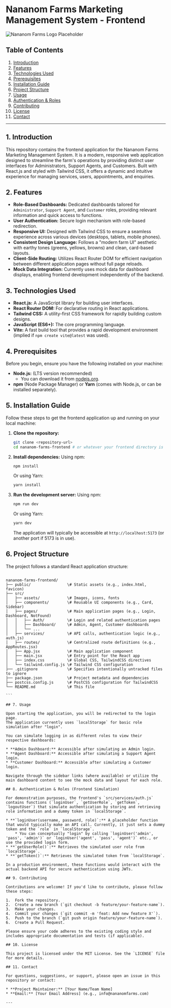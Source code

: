 # Nananom Farms Marketing Management System - Frontend

![Nananom Farms Logo Placeholder](https://via.placeholder.com/150/66BB6A/FFFFFF?text=NANANOM%20FARMS)

## Table of Contents

1.  [Introduction](#introduction)
2.  [Features](#features)
3.  [Technologies Used](#technologies-used)
4.  [Prerequisites](#prerequisites)
5.  [Installation Guide](#installation-guide)
6.  [Project Structure](#project-structure)
7.  [Usage](#usage)
8.  [Authentication & Roles](#authentication--roles)
9.  [Contributing](#contributing)
10. [License](#license)
11. [Contact](#contact)

---

## 1. Introduction

This repository contains the frontend application for the Nananom Farms Marketing Management System. It is a modern, responsive web application designed to streamline the farm's operations by providing distinct user interfaces for Administrators, Support Agents, and Customers. Built with React.js and styled with Tailwind CSS, it offers a dynamic and intuitive experience for managing services, users, appointments, and enquiries.

## 2. Features

* **Role-Based Dashboards:** Dedicated dashboards tailored for `Administrator`, `Support Agent`, and `Customer` roles, providing relevant information and quick access to functions.
* **User Authentication:** Secure login mechanism with role-based redirection.
* **Responsive UI:** Designed with Tailwind CSS to ensure a seamless experience across various devices (desktops, tablets, mobile phones).
* **Consistent Design Language:** Follows a "modern farm UI" aesthetic with earthy tones (greens, yellows, browns) and clean, card-based layouts.
* **Client-Side Routing:** Utilizes React Router DOM for efficient navigation between different application pages without full page reloads.
* **Mock Data Integration:** Currently uses mock data for dashboard displays, enabling frontend development independently of the backend.

## 3. Technologies Used

* **React.js:** A JavaScript library for building user interfaces.
* **React Router DOM:** For declarative routing in React applications.
* **Tailwind CSS:** A utility-first CSS framework for rapidly building custom designs.
* **JavaScript (ES6+):** The core programming language.
* **Vite:** A fast build tool that provides a rapid development environment (implied if `npm create vite@latest` was used).

## 4. Prerequisites

Before you begin, ensure you have the following installed on your machine:

* **Node.js:** (LTS version recommended)
    * You can download it from [nodejs.org](https://nodejs.org/).
* **npm** (Node Package Manager) or **Yarn** (comes with Node.js, or can be installed separately).

## 5. Installation Guide

Follow these steps to get the frontend application up and running on your local machine:

1.  **Clone the repository:**
    ```bash
    git clone <repository-url>
    cd nananom-farms-frontend # or whatever your frontend directory is named
    ```

2.  **Install dependencies:**
    Using npm:
    ```bash
    npm install
    ```
    Or using Yarn:
    ```bash
    yarn install
    ```

3.  **Run the development server:**
    Using npm:
    ```bash
    npm run dev
    ```
    Or using Yarn:
    ```bash
    yarn dev
    ```

    The application will typically be accessible at `http://localhost:5173` (or another port if 5173 is in use).

## 6. Project Structure

The project follows a standard React application structure:

````

nananom-farms-frontend/
├── public/                \# Static assets (e.g., index.html, favicon)
├── src/
│   ├── assets/            \# Images, icons, fonts
│   ├── components/        \# Reusable UI components (e.g., Card, Sidebar)
│   ├── pages/             \# Main application pages (e.g., Login, Dashboard, NotFound)
│   │   ├── Auth/          \# Login and related authentication pages
│   │   ├── Dashboard/     \# Admin, Agent, Customer dashboards
│   │   └── ...
│   ├── services/          \# API calls, authentication logic (e.g., auth.js)
│   ├── routes/            \# Centralized route definitions (e.g., AppRoutes.jsx)
│   ├── App.jsx            \# Main application component
│   ├── main.jsx           \# Entry point for the React app
│   ├── index.css          \# Global CSS, TailwindCSS directives
│   └── tailwind.config.js \# Tailwind CSS configuration
├── .gitignore             \# Specifies intentionally untracked files to ignore
├── package.json           \# Project metadata and dependencies
├── postcss.config.js      \# PostCSS configuration for TailwindCSS
└── README.md              \# This file

```

## 7. Usage

Upon starting the application, you will be redirected to the login page.
The application currently uses `localStorage` for basic role simulation after "login".

You can simulate logging in as different roles to view their respective dashboards:

* **Admin Dashboard:** Accessible after simulating an Admin login.
* **Agent Dashboard:** Accessible after simulating a Support Agent login.
* **Customer Dashboard:** Accessible after simulating a Customer login.

Navigate through the sidebar links (where available) or utilize the main dashboard content to see the mock data and layout for each role.

## 8. Authentication & Roles (Frontend Simulation)

For demonstration purposes, the frontend's `src/services/auth.js` contains functions (`loginUser`, `getUserRole`, `getToken`, `logoutUser`) that simulate authentication by storing and retrieving role information and a dummy token in `localStorage`.

* **`loginUser(username, password, role)`:** A placeholder function that would typically make an API call. Currently, it just sets a dummy token and the `role` in `localStorage`.
    * You can conceptually "login" by calling `loginUser('admin', 'pass', 'admin')` or `loginUser('agent', 'pass', 'agent')` etc., or use the provided login form.
* **`getUserRole()`:** Retrieves the simulated user role from `localStorage`.
* **`getToken()`:** Retrieves the simulated token from `localStorage`.

In a production environment, these functions would interact with the actual backend API for secure authentication using JWTs.

## 9. Contributing

Contributions are welcome! If you'd like to contribute, please follow these steps:

1.  Fork the repository.
2.  Create a new branch (`git checkout -b feature/your-feature-name`).
3.  Make your changes.
4.  Commit your changes (`git commit -m 'feat: Add new feature X'`).
5.  Push to the branch (`git push origin feature/your-feature-name`).
6.  Create a Pull Request.

Please ensure your code adheres to the existing coding style and includes appropriate documentation and tests (if applicable).

## 10. License

This project is licensed under the MIT License. See the `LICENSE` file for more details.

## 11. Contact

For questions, suggestions, or support, please open an issue in this repository or contact:

* **Project Maintainer:** [Your Name/Team Name]
* **Email:** [Your Email Address] (e.g., info@nananomfarms.com)

---
